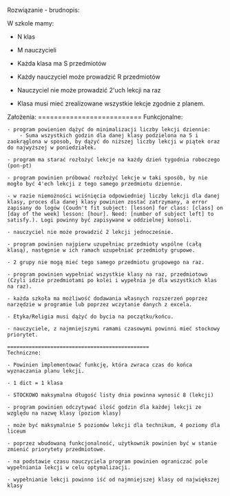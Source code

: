 
Rozwiązanie - brudnopis:

W szkole mamy:
- N klas
- M nauczycieli
- Każda klasa ma S przedmiotów
- Każdy nauczyciel może prowadzić R przedmiotów

- Nauczyciel nie może prowadzić 2'uch lekcji na raz
- Klasa musi mieć zrealizowane wszystkie lekcje zgodnie z planem.

Założenia:
    ==========================
    Funkcjonalne:

    - program powienien dążyć do minimalizacji liczby lekcji dziennie:
        - Suma wszystkich godzin dla danej klasy podzielona na 5 i zaokrąglona w sposob, by dążyć do niższej liczby lekcji w piątek oraz do najwyższej w poniedziałek.

    - program ma starać rozłożyć lekcje na każdy dzień tygodnia roboczego (pon-pt)

    - program powinien próbować rozłożyć lekcje w taki sposób, by nie mogło być 4'ech lekcji z tego samego przedmiotu dziennie.
    
    - w razie niemożności wciśnięcia odpowiedniej liczby lekcji dla danej klasy, proces dla danej klasy powinien zostać zatrzymany, a error
    zapisany do logów (Coudn't fit subject: [lesson] for class: [class] on [day of the week] lesson: [hour]. Need: [number of subject left] to satisfy.). Logi powinny być zapisywane w oddzielnej konsoli.

    - nauczyciel nie może prowadzić 2 lekcji jednocześnie.

    - program powinien najpierw uzupełniac przedmioty wspólne (całą klasą), następnie w ich ramach uzupełniać przedmioty grupowe.

    - 2 grupy nie mogą mieć tego samego przedmiotu grupowego na raz.

    - program powinien wypełniać wszystkie klasy na raz, przedmiotowo (Czyli idzie przedmiotami po kolei i wypełnia je dla wszystkich klas na raz).

    - każda szkoła ma możliwość dodawania własnych rozszerzeń poprzez narzędzie w programie lub poprzez wczytanie danych z excela.

    - Etyka/Religia musi dążyć do bycia na początku/końcu.

    - nauczyciele, z najmniejszymi ramami czasowymi powinni mieć stockowy priorytet.

    ==============================================
    Techniczne:

    - Powinien implementować funkcję, która zwraca czas do końca wyznaczania planu lekcji.

    - 1 dict = 1 klasa

    - STOCKOWO maksymalna długość listy dnia powinna wynosić 8 (lekcji)
    
    - program powinien odczytywać ilość godzin dla każdej lekcji ze względu na nazwę klasy (poziom klasy)

    - może być maksymalnie 5 poziomów lekcji dla technikum, 4 poziomy dla liceum
    
    - poprzez wbudowaną funkcjonalność, użytkownik powinien być w stanie zmienić priorytety przedmiotowe.

    - na podstawie czasu nauczyciela program powinien ograniczać pole wypełniania lekcji w celu optymalizacji.

    - wypełnianie lekcji powinno iść od najmniejszej klasy od największej klasy